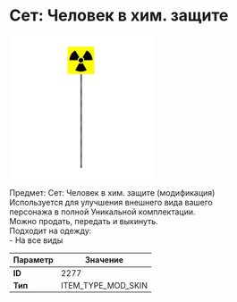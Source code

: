 # Сет: Человек в хим. защите

![Item Image](../img/2277.webp?raw=true)

Предмет: Сет: Человек в хим. защите (модификация)<br>Используется для улучшения внешнего вида вашего<br>персонажа в полной Уникальной комплектации.<br>Можно продать, передать и выкинуть.<br>Подходит на одежду: <br>- На все виды<br>


| Параметр | Значение |
|----------|----------|
| **ID** | 2277 |
| **Тип** | ITEM_TYPE_MOD_SKIN |

